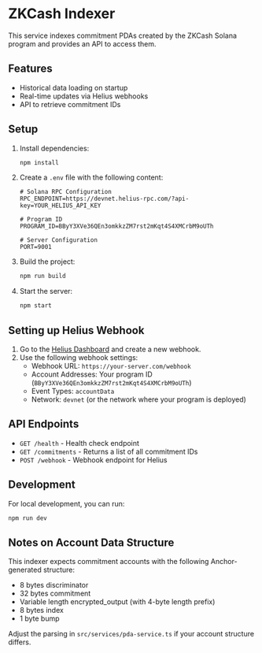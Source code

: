 # ZKCash Indexer

This service indexes commitment PDAs created by the ZKCash Solana program and provides an API to access them.

## Features

- Historical data loading on startup
- Real-time updates via Helius webhooks
- API to retrieve commitment IDs

## Setup

1. Install dependencies:
   ```bash
   npm install
   ```

2. Create a `.env` file with the following content:
   ```
   # Solana RPC Configuration
   RPC_ENDPOINT=https://devnet.helius-rpc.com/?api-key=YOUR_HELIUS_API_KEY

   # Program ID
   PROGRAM_ID=BByY3XVe36QEn3omkkzZM7rst2mKqt4S4XMCrbM9oUTh

   # Server Configuration
   PORT=9001
   ```

3. Build the project:
   ```bash
   npm run build
   ```

4. Start the server:
   ```bash
   npm start
   ```

## Setting up Helius Webhook

1. Go to the [Helius Dashboard](https://dev.helius.xyz/dashboard) and create a new webhook.
2. Use the following webhook settings:
   - Webhook URL: `https://your-server.com/webhook`
   - Account Addresses: Your program ID (`BByY3XVe36QEn3omkkzZM7rst2mKqt4S4XMCrbM9oUTh`)
   - Event Types: `accountData` 
   - Network: `devnet` (or the network where your program is deployed)

## API Endpoints

- `GET /health` - Health check endpoint
- `GET /commitments` - Returns a list of all commitment IDs
- `POST /webhook` - Webhook endpoint for Helius

## Development

For local development, you can run:
```bash
npm run dev
```

## Notes on Account Data Structure

This indexer expects commitment accounts with the following Anchor-generated structure:
- 8 bytes discriminator
- 32 bytes commitment
- Variable length encrypted_output (with 4-byte length prefix)
- 8 bytes index
- 1 byte bump

Adjust the parsing in `src/services/pda-service.ts` if your account structure differs. 